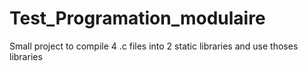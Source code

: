 # Test_Programation_modulaire
Small project to compile 4 .c files into 2 static libraries and use thoses libraries
